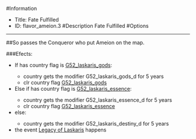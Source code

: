 #Information
 - Title: Fate Fulfilled
 - ID: flavor_ameion.3
#Description
Fate Fulfilled
#Options

___
##So passes the Conqueror who put Ameion on the map.

###Efects:<ul><li>If has country flag is [G52_laskaris_gods](../flags/g52_laskaris_gods.md):</li><ul><li>country gets the modifier G52_laskaris_gods_d for 5 years</li><li>clr country flag [G52_laskaris_gods](../flags/g52_laskaris_gods.md)</li></ul><li>Else if has country flag is [G52_laskaris_essence](../flags/g52_laskaris_essence.md):</li><ul><li>country gets the modifier G52_laskaris_essence_d for 5 years</li><li>clr country flag [G52_laskaris_essence](../flags/g52_laskaris_essence.md)</li></ul><li>else:</li><ul><li>country gets the modifier G52_laskaris_destiny_d for 5 years</li></ul><li>the event [Legacy of Laskaris](../events/legacy_of_laskaris.md) happens</li></ul>
